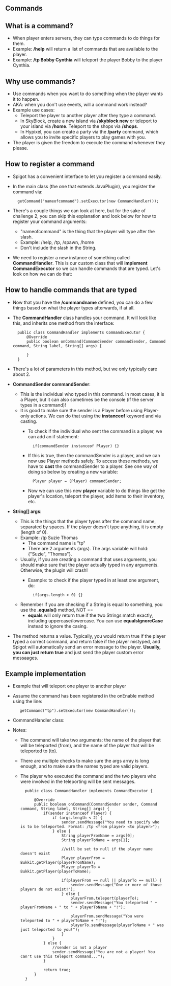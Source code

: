 ## Commands

## What is a command?
* When player enters servers, they can type commands to do things for them.
* Example: **/help** will return a list of commands that are available to the player.
* Example: **/tp Bobby Cynthia** will teleport the player Bobby to the player Cynthia.

## Why use commands?
* Use commands when you want to do something when the player wants it to happen.
* AKA: when you don't use events, will a command work instead?
* Example use cases:
    * Teleport the player to another player after they type a command.
    * In SkyBlock, create a new island via **/skyblock new** or teleport to your island via **/home**. Teleport to the shops via **/shops**.
    * In Hypixel, you can create a party via the **/party** command, which allows you to invite specific players to play games with you.
* The player is given the freedom to execute the command whenever they please.

## How to register a command
* Spigot has a convenient interface to let you register a command easily.
* In the main class (the one that extends JavaPlugin), you register the command via:

        getCommand("nameofcommand").setExecutor(new CommandHandler());

* There's a couple things we can look at here, but for the sake of challenge 2, you can skip this explanation and look below for how to register your command arguments:
    * "nameofcommand" is the thing that the player will type after the slash.
    * Example: /help, /tp, /spawn, /home
    * Don't include the slash in the String.
* We need to register a new instance of something called **CommandHandler**. This is our custom class that will **implement CommandExecutor** so we can handle commands that are typed. Let's look on how we can do that:

## How to handle commands that are typed
* Now that you have the **/commandname** defined, you can do a few things based on what the player types afterwards, if at all.
* The **CommandHandler** class handles your command. It will look like this, and inherits one method from the interface:

        public class CommandHandler implements CommandExecutor {
            @Override
            public boolean onCommand(CommandSender commandSender, Command command, String label, String[] args) {

            }
        }

* There's a lot of parameters in this method, but we only typically care about 2.
* **CommandSender commandSender**:
    * This is the individual who typed in this command. In most cases, it is a Player, but it can also sometimes be the console (if the server types in a command)!
    * It is good to make sure the sender is a Player before using Player-only actions. We can do that using the **instanceof** keyword and via casting.
        * To check if the individual who sent the command is a player, we can add an if statement:

                if(commandSender instanceof Player) {}
        
        * If this is true, then the commandSender is a player, and we can now use Player methods safely. To access these methods, we have to **cast** the commandSender to a player. See one way of doing so below by creating a new variable:

                Player player = (Player) commandSender;
        
        * Now we can use this new **player** variable to do things like get the player's location, teleport the player, add items to their inventory, etc.
* **String[] args**:
    * This is the things that the player types after the command name, separated by spaces. If the player doesn't type anything, it is empty (length of 0).
    * Example: /tp Suzie Thomas
        * The command name is "tp"
        * There are 2 arguments (args). The args variable will hold: {"Suzie", "Thomas"}.
    * Usually, if you are creating a command that uses arguments, you should make sure that the player actually typed in any arguments. Otherwise, the plugin will crash!
        * Example: to check if the player typed in at least one argument, do:

                if(args.length > 0) {}
    * Remember if you are checking if a String is equal to something, you use the **.equals()** method, NOT ==
        * **equals** will only return true if the two Strings match exactly, including uppercase/lowercase. You can use **equalsIgnoreCase** instead to ignore the casing.
        
* The method returns a value. Typically, you would return true if the player typed a correct command, and return false if the player mistyped, and Spigot will automatically send an error message to the player. **Usually, you can just return true** and just send the player custom error messaages.

## Example implementation

* Example that will teleport one player to another player
* Assume the command has been registered in the onEnable method using the line:

         getCommand("tp").setExecutor(new CommandHandler());

* CommandHandler class:

* Notes:
    * The command will take two arguments: the name of the player that will be teleported (from), and the name of the player that will be teleported to (to).
    * There are multiple checks to make sure the args array is long enough, and to make sure the names typed are valid players.
    * The player who executed the command and the two players who were involved in the teleporting will be sent messages.

            public class CommandHandler implements CommandExecutor {

                @Override
                public boolean onCommand(CommandSender sender, Command command, String label, String[] args) {
                    if(sender instanceof Player) {
                        if (args.length < 2) {
                            sender.sendMessage("You need to specify who is to be teleported. Format: /tp <from player> <to player>");
                        } else {
                            String playerFromName = args[0];
                            String playerToName = args[1];

                            //will be set to null if the player name doesn't exist
                            Player playerFrom = Bukkit.getPlayer(playerFromName);
                            Player playerTo = Bukkit.getPlayer(playerToName);

                            if(playerFrom == null || playerTo == null) {
                                sender.sendMessage("One or more of those players do not exist!");
                            } else {
                                playerFrom.teleport(playerTo);
                                sender.sendMessage("You teleported " + playerFromName + " to " + playerToName + "!");

                                playerFrom.sendMessage("You were teleported to " + playerToName + "!");
                                playerTo.sendMessage(playerToName + " was just teleported to you!");
                            }
                        }
                    } else {
                        //sender is not a player
                        sender.sendMessage("You are not a player! You can't use this teleport command...");
                    }

                    return true;
                }
            }